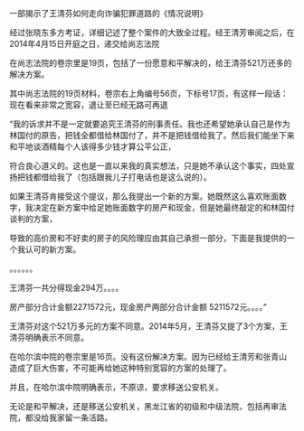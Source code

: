 一部揭示了王清芬如何走向诈骗犯罪道路的《情况说明》

经过张晓东多方考证，详细记述了整个案件的大致全过程。经王清芳审阅之后，在2014年4月15日开庭之日，递交给尚志法院

在尚志法院的卷宗里是19页，包括了一份愿意和平解决的，给王清芬521万还多的解决方案。

其中尚志法院的19页材料，卷宗右上角编号56页，下标号17页，有这样一段话：现在看来非常之宽容，退让至已经无路可再退



“我的诉求并不是一定就要追究王清芬的刑事责任。我也还希望她承认自己是作为林国付的原告，把钱全都借给林国付了，并不是把钱借给我了。然后我们能坐下来和平地谈酒精每个人该得多少钱才算公平公正，

符合良心道义的。这也是一直以来我的真实想法，只是她不承认这个事实，四处宣扬把钱都借给我了（包括跟我儿子打电话也是这么说的）。

如果王清芬肯接受这个提议，那么我提出一个新的方案。她既然这么喜欢账面数字，我决定在新方案中给足她账面数字的房产和现金，但是她最终敲定的和林国付谈判的方案，

导致的高价房和不好卖的房子的风险理应由其自己承担一部分，下面是我提供的一个我认可的新方案。

。。。。。。

王清芬一共分得现金294万。。。。

房产部分合计金额2271572元，现金房产两部分合计金额 5211572元。。。。”


王清芬对这个521万多元的方案不同意。2014年5月，王清芬又提了3个方案，王清芬明确表示不同意。

在哈尔滨中院的卷宗里是16页。没有这份解决方案。因为已经给王清芳和张青山造成了巨大伤害，不可能再给她这种特别宽容的方案的处理了。

并且，在哈尔滨中院明确表示，不原谅，要求移送公安机关。

无论是和平解决，还是移送公安机关，黑龙江省的初级和中级法院，包括再审法院，都没给我家留一条活路。
